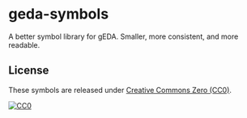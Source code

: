 # geda-symbols

A better symbol library for gEDA. Smaller, more consistent, and more readable.

## License

These symbols are released under [Creative Commons Zero (CC0)](http://creativecommons.org/publicdomain/zero/1.0/).

[![CC0](http://i.creativecommons.org/p/zero/1.0/88x31.png)](http://creativecommons.org/publicdomain/zero/1.0/)
